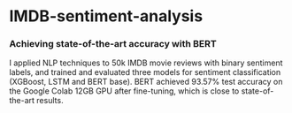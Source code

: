# IMDB-sentiment-analysis
### Achieving state-of-the-art accuracy with BERT

I applied NLP techniques to 50k IMDB movie reviews with binary sentiment labels, and trained and evaluated three models for sentiment classification (XGBoost, LSTM and BERT base). BERT achieved 93.57% test accuracy on the Google Colab 12GB GPU after fine-tuning, which is close to state-of-the-art results.
